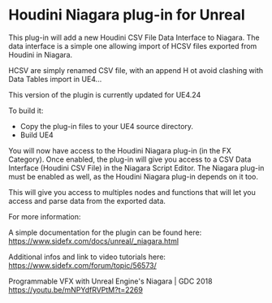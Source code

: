 # Houdini Niagara plug-in for Unreal

This plug-in will add a new Houdini CSV File Data Interface to Niagara.
The data interface is a simple one allowing import of HCSV files exported from Houdini in Niagara.

HCSV are simply renamed CSV file, with an append H ot avoid clashing with Data Tables import in UE4...

This version of the plugin is currently updated for UE4.24

To build it:
- Copy the plug-in files to your UE4 source directory.
- Build UE4

You will now have access to the Houdini Niagara plug-in (in the FX Category).
Once enabled, the plug-in will give you access to a CSV Data Interface (Houdini CSV File) in the Niagara Script Editor.
The Niagara plug-in must be enabled as well, as the Houdini Niagara plug-in depends on it too.

This will give you access to multiples nodes and functions that will let you access and parse data from the exported data.

For more information:

A simple documentation for the plugin can be found here:
https://www.sidefx.com/docs/unreal/_niagara.html

Additional infos and link to video tutorials here:
https://www.sidefx.com/forum/topic/56573/

Programmable VFX with Unreal Engine's Niagara | GDC 2018
https://youtu.be/mNPYdfRVPtM?t=2269


